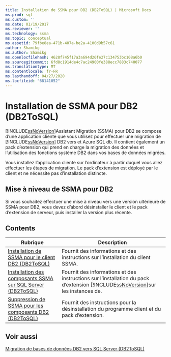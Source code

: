 ```yaml
---
title: Installation de SSMA pour DB2 (DB2ToSQL) | Microsoft Docs
ms.prod: sql
ms.custom: ''
ms.date: 01/19/2017
ms.reviewer: ''
ms.technology: ssma
ms.topic: conceptual
ms.assetid: 79fbe8ea-471b-407a-be2a-4100d9b57c61
author: Shamikg
ms.author: Shamikg
ms.openlocfilehash: 4628f745f17a3a694d20fe27c134753bc108a6b0
ms.sourcegitcommit: 6fd8c1914de4c7ac24900fe388ecc7883c740077
ms.translationtype: MT
ms.contentlocale: fr-FR
ms.lasthandoff: 04/27/2020
ms.locfileid: "68141052"
---
```

# <a name="installing-ssma-for-db2-db2tosql"></a>Installation de SSMA pour DB2 (DB2ToSQL)
[!INCLUDE[ssNoVersion](../../includes/ssnoversion-md.md)]Assistant Migration (SSMA) pour DB2 se compose d’une application cliente que vous utilisez pour effectuer une migration de [!INCLUDE[ssNoVersion](../../includes/ssnoversion-md.md)] DB2 vers et Azure SQL db. Il contient également un pack d’extension qui prend en charge la migration des données et l’utilisation des fonctions système DB2 dans vos bases de données migrées.  
  
Vous installez l’application cliente sur l’ordinateur à partir duquel vous allez effectuer les étapes de migration. Le pack d’extension est déployé par le client et ne nécessite pas d’installation distincte.  
  
## <a name="upgrading-ssma-for-db2"></a>Mise à niveau de SSMA pour DB2  
Si vous souhaitez effectuer une mise à niveau vers une version ultérieure de SSMA pour DB2, vous devez d’abord désinstaller le client et le pack d’extension de serveur, puis installer la version plus récente.  
  
## <a name="contents"></a>Contents  
  
|Rubrique|Description|  
|---------|---------------|  
|[Installation de SSMA pour le client DB2 &#40;DB2ToSQL&#41;](../../ssma/db2/installing-ssma-for-db2-client-db2tosql.md)|Fournit des informations et des instructions sur l’installation du client SSMA.|  
|[Installation des composants SSMA sur SQL Server &#40;DB2ToSQL&#41;](../../ssma/db2/installing-ssma-components-on-sql-server-db2tosql.md)|Fournit des informations et des instructions sur l’installation du pack d’extension [!INCLUDE[ssNoVersion](../../includes/ssnoversion-md.md)]sur les instances de.|  
|[Suppression de SSMA pour les composants DB2 &#40;DB2ToSQL&#41;](../../ssma/db2/removing-ssma-for-db2-components-db2tosql.md)|Fournit des instructions pour la désinstallation du programme client et du pack d’extension.|  
  
## <a name="see-also"></a>Voir aussi  
[Migration de bases de données DB2 vers SQL Server &#40;DB2ToSQL&#41;](../../ssma/db2/migrating-db2-databases-to-sql-server-db2tosql.md)  
  
